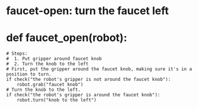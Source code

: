 # faucet-open: turn the faucet left
# def faucet_open(robot):
    # Steps:
    #  1. Put gripper around faucet knob
    #  2. Turn the knob to the left
    # First, put the gripper around the faucet knob, making sure it's in a position to turn.
    if check("the robot's gripper is not around the faucet knob"):
        robot.grab("faucet knob")
    # Turn the knob to the left.
    if check("the robot's gripper is around the faucet knob"):
        robot.turn("knob to the left")